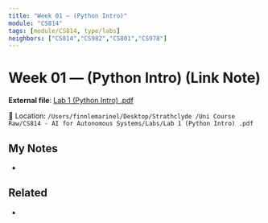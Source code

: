 ```yaml
---
title: "Week 01 — (Python Intro)"
module: "CS814"
tags: [module/CS814, type/labs]
neighbors: ["CS814","CS982","CS801","CS978"]
---
```


# Week 01 — (Python Intro) (Link Note)

**External file**: [Lab 1 (Python Intro) .pdf](file:///Users/finnlemarinel/Desktop/Strathclyde%20/Uni%20Course%20Raw/CS814%20-%20AI%20for%20Autonomous%20Systems/Labs/Lab%201%20%28Python%20Intro%29%20.pdf)

📂 Location: `/Users/finnlemarinel/Desktop/Strathclyde /Uni Course Raw/CS814 - AI for Autonomous Systems/Labs/Lab 1 (Python Intro) .pdf`

## My Notes
-

## Related
-
